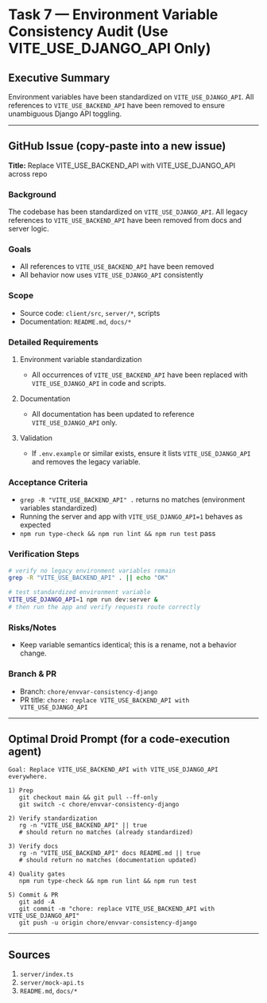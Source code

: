 # Task 7 — Environment Variable Consistency Audit (Use VITE_USE_DJANGO_API Only)

## Executive Summary
Environment variables have been standardized on `VITE_USE_DJANGO_API`. All references to `VITE_USE_BACKEND_API` have been removed to ensure unambiguous Django API toggling.

---

## GitHub Issue (copy-paste into a new issue)

**Title:** Replace VITE_USE_BACKEND_API with VITE_USE_DJANGO_API across repo

### Background
The codebase has been standardized on `VITE_USE_DJANGO_API`. All legacy references to `VITE_USE_BACKEND_API` have been removed from docs and server logic.

### Goals
- All references to `VITE_USE_BACKEND_API` have been removed
- All behavior now uses `VITE_USE_DJANGO_API` consistently

### Scope
- Source code: `client/src`, `server/*`, scripts
- Documentation: `README.md`, `docs/*`

### Detailed Requirements
1) Environment variable standardization
   - All occurrences of `VITE_USE_BACKEND_API` have been replaced with `VITE_USE_DJANGO_API` in code and scripts.

2) Documentation
   - All documentation has been updated to reference `VITE_USE_DJANGO_API` only.

3) Validation  
   - If `.env.example` or similar exists, ensure it lists `VITE_USE_DJANGO_API` and removes the legacy variable.

### Acceptance Criteria
- `grep -R "VITE_USE_BACKEND_API" .` returns no matches (environment variables standardized)
- Running the server and app with `VITE_USE_DJANGO_API=1` behaves as expected
- `npm run type-check && npm run lint && npm run test` pass

### Verification Steps
```bash
# verify no legacy environment variables remain
grep -R "VITE_USE_BACKEND_API" . || echo "OK"

# test standardized environment variable
VITE_USE_DJANGO_API=1 npm run dev:server &
# then run the app and verify requests route correctly
```

### Risks/Notes
- Keep variable semantics identical; this is a rename, not a behavior change.

### Branch & PR
- Branch: `chore/envvar-consistency-django`
- PR title: `chore: replace VITE_USE_BACKEND_API with VITE_USE_DJANGO_API`

---

## Optimal Droid Prompt (for a code-execution agent)

```
Goal: Replace VITE_USE_BACKEND_API with VITE_USE_DJANGO_API everywhere.

1) Prep
   git checkout main && git pull --ff-only
   git switch -c chore/envvar-consistency-django

2) Verify standardization
   rg -n "VITE_USE_BACKEND_API" || true
   # should return no matches (already standardized)

3) Verify docs
   rg -n "VITE_USE_BACKEND_API" docs README.md || true
   # should return no matches (documentation updated)

4) Quality gates
   npm run type-check && npm run lint && npm run test

5) Commit & PR
   git add -A
   git commit -m "chore: replace VITE_USE_BACKEND_API with VITE_USE_DJANGO_API"
   git push -u origin chore/envvar-consistency-django
```

---

## Sources
1. `server/index.ts`  
2. `server/mock-api.ts`  
3. `README.md`, `docs/*`
